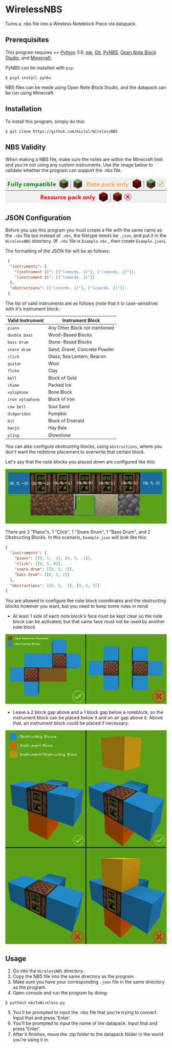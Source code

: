 # WirelessNBS
Turns a .nbs file into a Wireless Noteblock Piece via datapack.

## Prerequisites
This program requires >= [Python](https://www.python.org/downloads/) 3.6, [pip](https://pip.pypa.io/en/stable/installing/), [Git](https://git-scm.com/downloads), [PyNBS](https://github.com/vberlier/pynbs), [Open Note Block Studio](https://opennbs.org/), and [Minecraft](https://www.minecraft.net/).

PyNBS can be installed with `pip`:
 ```
 $ pip3 install pynbs
 ```
 
 NBS files can be made using Open Note Block Studio, and the datapack can be run using Minecraft.
 
## Installation
To install this program, simply do this:
 ```
 $ git clone https://github.com/miclol/WirelessNBS
 ```
 
## NBS Validity
When making a NBS file, make sure the notes are within the Minecraft limit and you're not using any custom instruments.
Use the image below to validate whether the program can support the .nbs file.

![NBS Validator](images/NBSValid.png) 

## JSON Configuration
Before you use this program you must create a file with the same name as the `.nbs` file but instead of `.nbs`, the filetype needs be `.json`, and put it in the `WirelessNBS` directory. (If `.nbs` file is `Example.nbs` , then create  `Example.json`). 

 The formatting of the JSON file will be as follows:
```json
 {
  "instruments": {
    "(instrument 1)": [["(coords. 1)"], ["(coords. 2)"]],
    "(instrument 2)": [["(coords. 1)"]]
  },
  "obstructions": [["(coords. 1)"], ["(coords. 2)"]]
 }
```
 The list of valid instruments are as follows (note that it is case-sensitive) with it's instrument block:

|Valid Instrument|Instrument Block|
|--|--|
|`piano`|Any Other Block not mentioned|
|`double bass`|Wood-Based Blocks|
|`bass drum`|Stone-Based Blocks|
|`snare drum`|Sand, Gravel, Concrete Powder|
|`click`|Glass, Sea Lantern, Beacon|
|`guitar`|Wool|
|`flute`|Clay|
|`bell`|Block of Gold|
|`chime`|Packed Ice|
|`xylophone`|Bone Block|
|`iron xylophone`|Block of Iron|
|`cow bell`|Soul Sand|
|`didgeridoo`|Pumpkin|
|`bit`|Block of Emerald|
|`banjo`|Hay Bale|
|`pling`|Glowstone|

You can also configure obstructing blocks, using `obstructions`, where you don't want the redstone placement to overwrite that certain block.

Let's say that the note blocks you placed down are configured like this:

![Noteblock Placement](images/NoteblockPlacement.PNG)

There are 2 "Piano"s, 1 "Click", 1 "Snare Drum", 1 "Bass Drum", and 2 Obstructing Blocks.
In this scenario, `Example.json` will look like this:
```json
{
  "instruments": {
	"piano": [[0, 5, -2], [0, 5, -1]],
	"click": [[0, 5, 0]],
	"snare drum": [[0, 5, 1]],
	"bass drum": [[0, 5, 2]]
  },
  "obstructions": [[0, 5, -3], [0, 5, 3]]
}
```

You are allowed to configure the note block coordinates and the obstructing blocks however you want, but you need to keep some rules in mind:
- At least 1 side of each note block's face must be kept clear so the note block can be activated; but that same face must not be used by another note block.

![Config Rule 1](images/NoteblockConfig1.PNG)

- Leave a 2 block gap above and a 1 block gap below a noteblock, so the instrument block can be placed below it and an air gap above it. Above that, an instrument block could be placed if necessary.

![Config Rule 2](images/NoteblockConfig2.png)

## Usage
1. Go into the `WirelessNBS` directory.
2. Copy the NBS file into the same directory as the program.
3. Make sure you have your corresponding `.json` file in the same directory as the program.
4. Open console and run the program by doing:
 ```
 $ python3 nbsToWireless.py
 ```
5. You'll be prompted to input the .nbs file that you're trying to convert. Input that and press 'Enter'.
6. You'll be prompted to input the name of the datapack. Input that and press 'Enter'.
7. After it finishes, move the .zip folder to the datapack folder in the world you're using it in.
